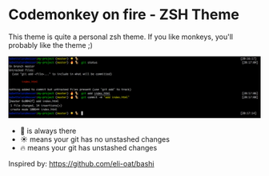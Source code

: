 # Codemonkey on fire - ZSH Theme

This theme is quite a personal zsh theme. If you like monkeys, you'll probably like the theme ;)

![Codemokey-On-Fire](https://github.com/babette-landmesser/babette.zsh-theme/blob/master/codemonkey-on-fire.jpg)

* 🐒 is always there
* ☀️ means your git has no unstashed changes
* 🔥 means your git has unstashed changes


Inspired by: https://github.com/eli-oat/bashi